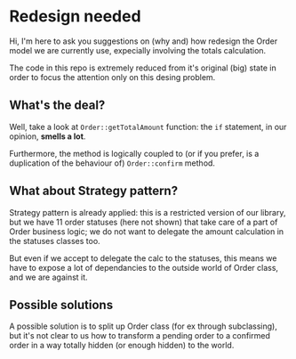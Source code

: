 Redesign needed
===============

Hi, I'm here to ask you suggestions on (why and) how redesign the Order model we are currently use, expecially involving the totals calculation.

The code in this repo is extremely reduced from it's original (big) state in order to focus the attention only on this desing problem.

What's the deal?
----------------

Well, take a look at `Order::getTotalAmount` function: the `if` statement, in our opinion, **smells a lot**.

Furthermore, the method is logically coupled to (or if you prefer, is a duplication of the behaviour of) `Order::confirm` method.

What about Strategy pattern?
----------------------------

Strategy pattern is already applied: this is a restricted version of our library, but we have 11 order statuses (here not shown) that take care of a part of Order business logic; we do not want to delegate the amount calculation in the statuses classes too.

But even if we accept to delegate the calc to the statuses, this means we have to expose a lot of dependancies to the outside world of Order class, and we are against it.

Possible solutions
------------------

A possible solution is to split up Order class (for ex through subclassing), but it's not clear to us how to transform a pending order to a confirmed order in a way totally hidden (or enough hidden) to the world.
